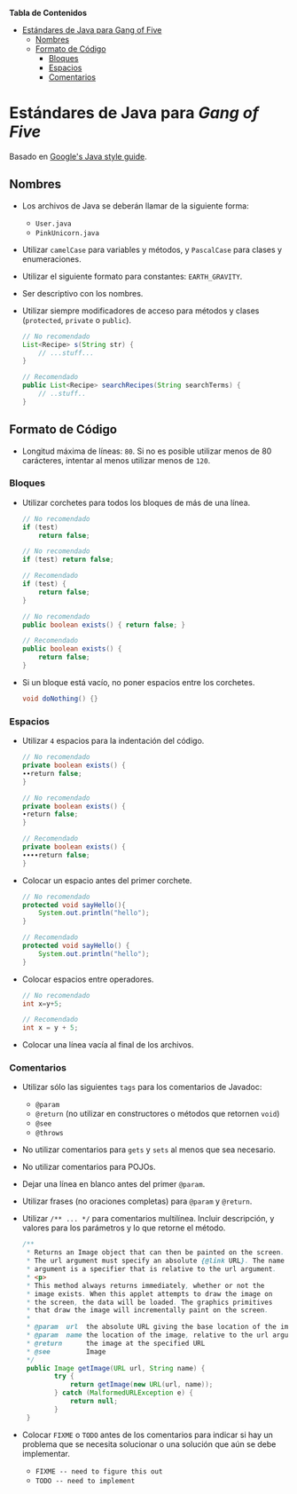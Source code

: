 **Tabla de Contenidos**

- [Estándares de Java para Gang of Five](#est%C3%A1ndares-de-java-para-gang-of-five)
	- [Nombres](#nombres)
	- [Formato de Código](#formato-de-c%C3%B3digo)
		- [Bloques](#bloques)
		- [Espacios](#espacios)
		- [Comentarios](#comentarios)

# Estándares de Java para *Gang of Five*

Basado en [Google's Java style guide](http://google-styleguide.googlecode.com/svn/trunk/javaguide.html).

## Nombres
 - Los archivos de Java se deberán llamar de la siguiente forma:
   - `User.java`
   - `PinkUnicorn.java`
 - Utilizar `camelCase` para variables y métodos, y `PascalCase` para clases y enumeraciones.
 - Utilizar el siguiente formato para constantes: `EARTH_GRAVITY`.
 - Ser descriptivo con los nombres.
 - Utilizar siempre modificadores de acceso para métodos y clases (`protected`, `private` o `public`).

    ~~~java
    // No recomendado
    List<Recipe> s(String str) {
        // ...stuff...
    }

    // Recomendado
    public List<Recipe> searchRecipes(String searchTerms) {
        // ..stuff..
    }

## Formato de Código
 - Longitud máxima de líneas: `80`. Si no es posible utilizar menos de 80 carácteres, intentar
   al menos utilizar menos de `120`.

### Bloques
 - Utilizar corchetes para todos los bloques de más de una línea.

    ~~~java
    // No recomendado
    if (test)
        return false;

    // No recomendado
    if (test) return false;

    // Recomendado
    if (test) {
        return false;
    }

    // No recomendado
    public boolean exists() { return false; }

    // Recomendado
    public boolean exists() {
        return false;
    }
    ~~~
 - Si un bloque está vacío, no poner espacios entre los corchetes.
    ~~~java
    void doNothing() {}
    ~~~

### Espacios
 - Utilizar `4` espacios para la indentación del código.

    ~~~java
    // No recomendado
    private boolean exists() {
    ∙∙return false;
    }

    // No recomendado
    private boolean exists() {
    ∙return false;
    }

    // Recomendado
    private boolean exists() {
    ∙∙∙∙return false;
    }
    ~~~

 - Colocar un espacio antes del primer corchete.

    ~~~java
    // No recomendado
    protected void sayHello(){
        System.out.println("hello");
    }

    // Recomendado
    protected void sayHello() {
        System.out.println("hello");
    }
    ~~~

 - Colocar espacios entre operadores.
    ~~~java
    // No recomendado
    int x=y+5;

    // Recomendado
    int x = y + 5;
    ~~~

 - Colocar una línea vacía al final de los archivos.

### Comentarios
 - Utilizar sólo las siguientes `tags` para los comentarios de Javadoc:
   - `@param`
   - `@return` (no utilizar en constructores o métodos que retornen `void`)
   - `@see`
   - `@throws`

 - No utilizar comentarios para `gets` y `sets` al menos que sea necesario.
 - No utilizar comentarios para POJOs.
 - Dejar una línea en blanco antes del primer `@param`.
 - Utilizar frases (no oraciones completas) para `@param` y `@return`.

 - Utilizar `/** ... */` para comentarios multilínea. Incluir descripción, y valores para
   los parámetros y lo que retorne el método.

    ~~~java
    /**
     * Returns an Image object that can then be painted on the screen. 
     * The url argument must specify an absolute {@link URL}. The name
     * argument is a specifier that is relative to the url argument. 
     * <p>
     * This method always returns immediately, whether or not the 
     * image exists. When this applet attempts to draw the image on
     * the screen, the data will be loaded. The graphics primitives 
     * that draw the image will incrementally paint on the screen. 
     *
     * @param  url  the absolute URL giving the base location of the image
     * @param  name the location of the image, relative to the url argument
     * @return      the image at the specified URL
     * @see         Image
     */
     public Image getImage(URL url, String name) {
            try {
                return getImage(new URL(url, name));
            } catch (MalformedURLException e) {
                return null;
            }
     }
    ~~~

 - Colocar `FIXME` o `TODO` antes de los comentarios para indicar si hay un problema
   que se necesita solucionar o una solución que aún se debe implementar.
   - `FIXME -- need to figure this out`
   - `TODO -- need to implement`
